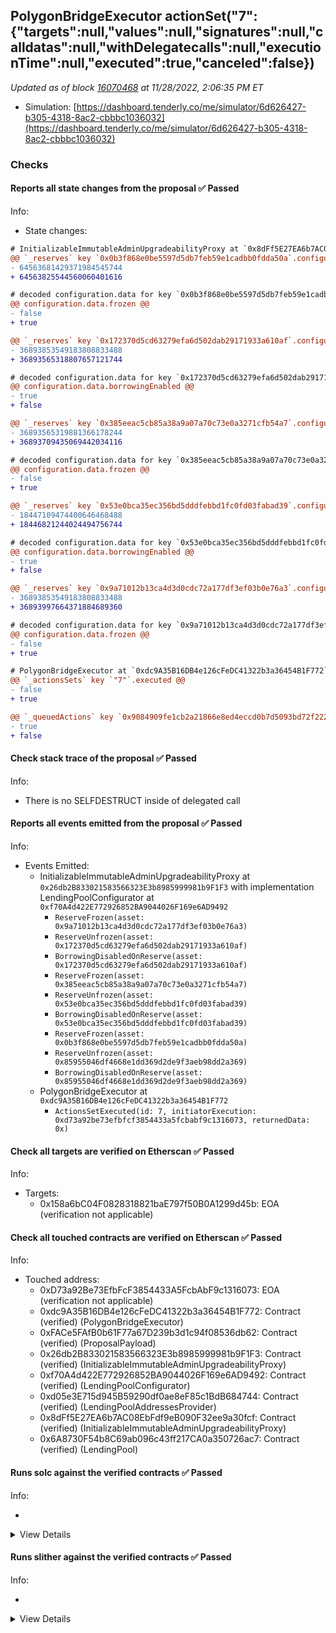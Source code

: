 ## PolygonBridgeExecutor actionSet("7": {"targets":null,"values":null,"signatures":null,"calldatas":null,"withDelegatecalls":null,"executionTime":null,"executed":true,"canceled":false})

_Updated as of block [16070468](https://etherscan.io/block/16070468) at 11/28/2022, 2:06:35 PM ET_

- Simulation: [https://dashboard.tenderly.co/me/simulator/6d626427-b305-4318-8ac2-cbbbc1036032](https://dashboard.tenderly.co/me/simulator/6d626427-b305-4318-8ac2-cbbbc1036032)

### Checks

#### Reports all state changes from the proposal ✅ Passed

Info:

- State changes:

```diff
# InitializableImmutableAdminUpgradeabilityProxy at `0x8dFf5E27EA6b7AC08EbFdf9eB090F32ee9a30fcf` with implementation LendingPool at `0x6A8730F54b8C69ab096c43ff217CA0a350726ac7`
@@ `_reserves` key `0x0b3f868e0be5597d5db7feb59e1cadbb0fdda50a`.configuration.data @@
- 64563681429371984545744
+ 64563825544560060401616

# decoded configuration.data for key `0x0b3f868e0be5597d5db7feb59e1cadbb0fdda50a` (symbol: SUSHI)
@@ configuration.data.frozen @@
- false
+ true

@@ `_reserves` key `0x172370d5cd63279efa6d502dab29171933a610af`.configuration.data @@
- 36893853549183808833488
+ 36893565318807657121744

# decoded configuration.data for key `0x172370d5cd63279efa6d502dab29171933a610af` (symbol: CRV)
@@ configuration.data.borrowingEnabled @@
- true
+ false

@@ `_reserves` key `0x385eeac5cb85a38a9a07a70c73e0a3271cfb54a7`.configuration.data @@
- 36893565319881366178244
+ 36893709435069442034116

# decoded configuration.data for key `0x385eeac5cb85a38a9a07a70c73e0a3271cfb54a7` (symbol: GHST)
@@ configuration.data.frozen @@
- false
+ true

@@ `_reserves` key `0x53e0bca35ec356bd5dddfebbd1fc0fd03fabad39`.configuration.data @@
- 18447109474400646468488
+ 18446821244024494756744

# decoded configuration.data for key `0x53e0bca35ec356bd5dddfebbd1fc0fd03fabad39` (symbol: LINK)
@@ configuration.data.borrowingEnabled @@
- true
+ false

@@ `_reserves` key `0x9a71012b13ca4d3d0cdc72a177df3ef03b0e76a3`.configuration.data @@
- 36893853549183808833488
+ 36893997664371884689360

# decoded configuration.data for key `0x9a71012b13ca4d3d0cdc72a177df3ef03b0e76a3` (symbol: BAL)
@@ configuration.data.frozen @@
- false
+ true

```

```diff
# PolygonBridgeExecutor at `0xdc9A35B16DB4e126cFeDC41322b3a36454B1F772`
@@ `_actionsSets` key `"7"`.executed @@
- false
+ true

@@ `_queuedActions` key `0x9084909fe1cb2a21866e8ed4eccd0b7d5093bd72f222d2c477ef4dccaa484003` @@
- true
+ false

```

#### Check stack trace of the proposal ✅ Passed

Info:

- There is no SELFDESTRUCT inside of delegated call

#### Reports all events emitted from the proposal ✅ Passed

Info:

- Events Emitted:
  - InitializableImmutableAdminUpgradeabilityProxy at `0x26db2B833021583566323E3b8985999981b9F1F3` with implementation LendingPoolConfigurator at `0xf70A4d422E772926852BA9044026F169e6AD9492`
    - `ReserveFrozen(asset: 0x9a71012b13ca4d3d0cdc72a177df3ef03b0e76a3)`
    - `ReserveUnfrozen(asset: 0x172370d5cd63279efa6d502dab29171933a610af)`
    - `BorrowingDisabledOnReserve(asset: 0x172370d5cd63279efa6d502dab29171933a610af)`
    - `ReserveFrozen(asset: 0x385eeac5cb85a38a9a07a70c73e0a3271cfb54a7)`
    - `ReserveUnfrozen(asset: 0x53e0bca35ec356bd5dddfebbd1fc0fd03fabad39)`
    - `BorrowingDisabledOnReserve(asset: 0x53e0bca35ec356bd5dddfebbd1fc0fd03fabad39)`
    - `ReserveFrozen(asset: 0x0b3f868e0be5597d5db7feb59e1cadbb0fdda50a)`
    - `ReserveUnfrozen(asset: 0x85955046df4668e1dd369d2de9f3aeb98dd2a369)`
    - `BorrowingDisabledOnReserve(asset: 0x85955046df4668e1dd369d2de9f3aeb98dd2a369)`
  - PolygonBridgeExecutor at `0xdc9A35B16DB4e126cFeDC41322b3a36454B1F772`
    - `ActionsSetExecuted(id: 7, initiatorExecution: 0xd73a92be73efbfcf3854433a5fcbabf9c1316073, returnedData: 0x)`

#### Check all targets are verified on Etherscan ✅ Passed

Info:

- Targets:
  - 0x158a6bC04F0828318821baE797f50B0A1299d45b: EOA (verification not applicable)

#### Check all touched contracts are verified on Etherscan ✅ Passed

Info:

- Touched address:
  - 0xD73a92Be73EfbFcF3854433A5FcbAbF9c1316073: EOA (verification not applicable)
  - 0xdc9A35B16DB4e126cFeDC41322b3a36454B1F772: Contract (verified) (PolygonBridgeExecutor)
  - 0xFACe5FAfB0b61F77a67D239b3d1c94f08536db62: Contract (verified) (ProposalPayload)
  - 0x26db2B833021583566323E3b8985999981b9F1F3: Contract (verified) (InitializableImmutableAdminUpgradeabilityProxy)
  - 0xf70A4d422E772926852BA9044026F169e6AD9492: Contract (verified) (LendingPoolConfigurator)
  - 0xd05e3E715d945B59290df0ae8eF85c1BdB684744: Contract (verified) (LendingPoolAddressesProvider)
  - 0x8dFf5E27EA6b7AC08EbFdf9eB090F32ee9a30fcf: Contract (verified) (InitializableImmutableAdminUpgradeabilityProxy)
  - 0x6A8730F54b8C69ab096c43ff217CA0a350726ac7: Contract (verified) (LendingPool)

#### Runs solc against the verified contracts ✅ Passed

Info:

-

<details>
<summary>View Details</summary>
<details>
<summary>View warnings for InitializableImmutableAdminUpgradeabilityProxy at `0x26db2B833021583566323E3b8985999981b9F1F3` with implementation LendingPoolConfigurator at `0xf70A4d422E772926852BA9044026F169e6AD9492`</summary>

```
INFO:CryticCompile:Source code not available, try to fetch the bytecode only
```

</details>

<details>
<summary>View warnings for LendingPool at `0x6A8730F54b8C69ab096c43ff217CA0a350726ac7`</summary>

```
INFO:CryticCompile:Source code not available, try to fetch the bytecode only
```

</details>

<details>
<summary>View warnings for InitializableImmutableAdminUpgradeabilityProxy at `0x8dFf5E27EA6b7AC08EbFdf9eB090F32ee9a30fcf` with implementation LendingPool at `0x6A8730F54b8C69ab096c43ff217CA0a350726ac7`</summary>

```
INFO:CryticCompile:Source code not available, try to fetch the bytecode only
```

</details>

<details>
<summary>View warnings for LendingPoolAddressesProvider at `0xd05e3E715d945B59290df0ae8eF85c1BdB684744`</summary>

```
INFO:CryticCompile:Source code not available, try to fetch the bytecode only
```

</details>

<details>
<summary>View warnings for PolygonBridgeExecutor at `0xdc9A35B16DB4e126cFeDC41322b3a36454B1F772`</summary>

```
INFO:CryticCompile:Source code not available, try to fetch the bytecode only
```

</details>

<details>
<summary>View warnings for LendingPoolConfigurator at `0xf70A4d422E772926852BA9044026F169e6AD9492`</summary>

```
INFO:CryticCompile:Source code not available, try to fetch the bytecode only
```

</details>

<details>
<summary>View warnings for ProposalPayload at `0xFACe5FAfB0b61F77a67D239b3d1c94f08536db62`</summary>

```
INFO:CryticCompile:Source code not available, try to fetch the bytecode only
```

</details>

</details>

#### Runs slither against the verified contracts ✅ Passed

Info:

-

<details>
<summary>View Details</summary>

<details>
<summary>Slither report for InitializableImmutableAdminUpgradeabilityProxy at `0x26db2B833021583566323E3b8985999981b9F1F3` with implementation LendingPoolConfigurator at `0xf70A4d422E772926852BA9044026F169e6AD9492`</summary>

```
Source code not available, try to fetch the bytecode only
No contract were found in None, check the correct compilation
No contract was analyzed
0x26db2B833021583566323E3b8985999981b9F1F3 analyzed (0 contracts with 75 detectors), 0 result(s) found
```

</details>

<details>
<summary>Slither report for LendingPool at `0x6A8730F54b8C69ab096c43ff217CA0a350726ac7`</summary>

```
Source code not available, try to fetch the bytecode only
No contract were found in None, check the correct compilation
No contract was analyzed
0x6A8730F54b8C69ab096c43ff217CA0a350726ac7 analyzed (0 contracts with 75 detectors), 0 result(s) found
```

</details>

<details>
<summary>Slither report for InitializableImmutableAdminUpgradeabilityProxy at `0x8dFf5E27EA6b7AC08EbFdf9eB090F32ee9a30fcf` with implementation LendingPool at `0x6A8730F54b8C69ab096c43ff217CA0a350726ac7`</summary>

```
Source code not available, try to fetch the bytecode only
No contract were found in None, check the correct compilation
No contract was analyzed
0x8dFf5E27EA6b7AC08EbFdf9eB090F32ee9a30fcf analyzed (0 contracts with 75 detectors), 0 result(s) found
```

</details>

<details>
<summary>Slither report for LendingPoolAddressesProvider at `0xd05e3E715d945B59290df0ae8eF85c1BdB684744`</summary>

```
Source code not available, try to fetch the bytecode only
No contract were found in None, check the correct compilation
No contract was analyzed
0xd05e3E715d945B59290df0ae8eF85c1BdB684744 analyzed (0 contracts with 75 detectors), 0 result(s) found
```

</details>

<details>
<summary>Slither report for PolygonBridgeExecutor at `0xdc9A35B16DB4e126cFeDC41322b3a36454B1F772`</summary>

```
Source code not available, try to fetch the bytecode only
No contract were found in None, check the correct compilation
No contract was analyzed
0xdc9A35B16DB4e126cFeDC41322b3a36454B1F772 analyzed (0 contracts with 75 detectors), 0 result(s) found
```

</details>

<details>
<summary>Slither report for LendingPoolConfigurator at `0xf70A4d422E772926852BA9044026F169e6AD9492`</summary>

```
Source code not available, try to fetch the bytecode only
No contract were found in None, check the correct compilation
No contract was analyzed
0xf70A4d422E772926852BA9044026F169e6AD9492 analyzed (0 contracts with 75 detectors), 0 result(s) found
```

</details>

<details>
<summary>Slither report for ProposalPayload at `0xFACe5FAfB0b61F77a67D239b3d1c94f08536db62`</summary>

```
Source code not available, try to fetch the bytecode only
No contract were found in None, check the correct compilation
No contract was analyzed
0xFACe5FAfB0b61F77a67D239b3d1c94f08536db62 analyzed (0 contracts with 75 detectors), 0 result(s) found
```

</details>

</details>
